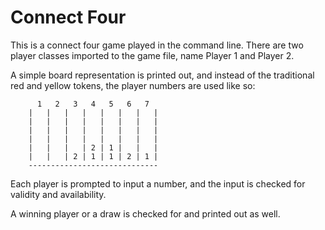 # Connect Four

This is a connect four game played in the command line. There are two player classes imported to the game file, name Player 1 and Player 2.

A simple board representation is printed out, and instead of the traditional red and yellow tokens, the player numbers are used like so:

          1   2   3   4   5   6   7
        |   |   |   |   |   |   |   |
        |   |   |   |   |   |   |   |
        |   |   |   |   |   |   |   |
        |   |   |   |   |   |   |   |
        |   |   |   | 2 | 1 |   |   |
        |   |   | 2 | 1 | 1 | 2 | 1 |
        -----------------------------

Each player is prompted to input a number, and the input is checked for validity and availability.

A winning player or a draw is checked for and printed out as well.
